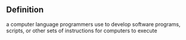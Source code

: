 
## Definition
a computer language programmers use to develop software programs, scripts, or other sets of instructions for computers to execute